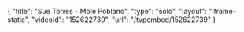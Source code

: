 {
    "title": "Sue Torres - Mole Poblano",
    "type": "solo",
    "layout": "iframe-static",
    "videoId": "152622739",
    "url": "\/tvpembed\/152622739"
}